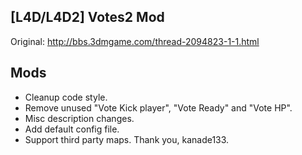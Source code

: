 ## [L4D/L4D2] Votes2 Mod

Original: http://bbs.3dmgame.com/thread-2094823-1-1.html

## Mods

 - Cleanup code style.
 - Remove unused "Vote Kick player", "Vote Ready" and "Vote HP".
 - Misc description changes.
 - Add default config file.
 - Support third party maps. Thank you, kanade133.
